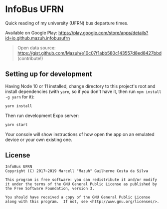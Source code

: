 # InfoBus UFRN

Quick reading of my university (UFRN) bus departure times.

Available on Google Play: https://play.google.com/store/apps/details?id=io.github.mazuh.infobusufrn

> Open data source: https://gist.github.com/Mazuh/e10c07f1abb580c143557d8ed8427bbd (contribute!)

## Setting up for development

Having Node 10 or 11 installed, change directory to this project's root and install dependencies
(with `yarn`, so if you don't have it, then run `npm install -g yarn` for it):

```sh
yarn install
```

Then run development Expo server:

```sh
yarn start
```

Your console will show instructions of how open the app on an emulated device or your own existing one.

## License

    InfoBus UFRN
    Copyright (C) 2017~2019 Marcell "Mazuh" Guilherme Costa da Silva

    This program is free software: you can redistribute it and/or modify
    it under the terms of the GNU General Public License as published by
    the Free Software Foundation, version 3.

    You should have received a copy of the GNU General Public License
    along with this program.  If not, see <http://www.gnu.org/licenses/>.
